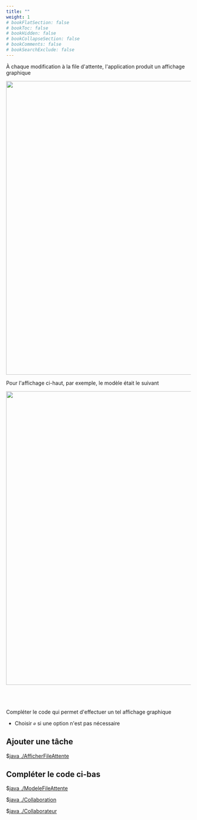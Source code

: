 ```yaml
---
title: ""
weight: 1
# bookFlatSection: false
# bookToc: false
# bookHidden: false
# bookCollapseSection: false
# bookComments: false
# bookSearchExclude: false
---
```


<style>
pre > code {
	-webkit-touch-callout: text;
	-webkit-user-select: text;
	-khtml-user-select: text;
	-moz-user-select: text;
	-ms-user-select: text;
	user-select: text;
}
</style>

À chaque modification à la file d'attente, l'application produit un affichage graphique

<img width="800px" src="https://ciboulot.ca/cegep/420-4F5-MO/examens/02/application/vue_file_attente_03.png"/>


Pour l'affichage ci-haut, par exemple, le modèle était le suivant


<img width="800px" src="https://ciboulot.ca/cegep/420-4F5-MO/examens/02/application/_storage03/graphs/ModeleFileAttente.png"/>

<br>
<br>
<br>
<br>

Compléter le code qui permet d'effectuer un tel affichage graphique 

* Choisir `∅` si une option n'est pas nécessaire



## Ajouter une tâche

$[java ./AfficherFileAttente]()

## Compléter le code ci-bas

$[java ./ModeleFileAttente]()

$[java ./Collaboration]()

$[java ./Collaborateur]()
